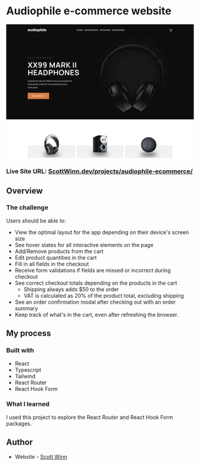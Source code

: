 # Audiophile e-commerce website

![](./screenshot.png)

### Live Site URL: [ScottWinn.dev/projects/audiophile-ecommerce/](https://www.scottwinn.dev/projects/audiophile-ecommerce/)

## Overview

### The challenge

Users should be able to:

- View the optimal layout for the app depending on their device's screen size
- See hover states for all interactive elements on the page
- Add/Remove products from the cart
- Edit product quantities in the cart
- Fill in all fields in the checkout
- Receive form validations if fields are missed or incorrect during checkout
- See correct checkout totals depending on the products in the cart
  - Shipping always adds $50 to the order
  - VAT is calculated as 20% of the product total, excluding shipping
- See an order confirmation modal after checking out with an order summary
- Keep track of what's in the cart, even after refreshing the browser.

## My process

### Built with

- React
- Typescript
- Tailwind
- React Router
- React Hook Form

### What I learned

I used this project to explore the React Router and React Hook Form packages.

## Author

- Website - [Scott Winn](https://www.scottwinn.dev)

